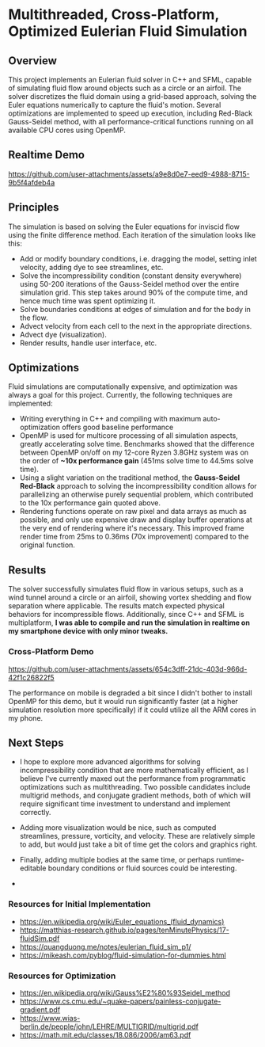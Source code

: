 # Multithreaded, Cross-Platform, Optimized Eulerian Fluid Simulation

## Overview
This project implements an Eulerian fluid solver in C++ and SFML, capable of simulating fluid flow around objects such as a circle or an airfoil. The solver discretizes the fluid domain using a grid-based approach, solving the Euler equations numerically to capture the fluid's motion. Several optimizations are implemented to speed up execution, including Red-Black Gauss-Seidel method, with all performance-critical functions running on all available CPU cores using OpenMP.

## Realtime Demo
https://github.com/user-attachments/assets/a9e8d0e7-eed9-4988-8715-9b5f4afdeb4a




## Principles
The simulation is based on solving the Euler equations for inviscid flow using the finite difference method. Each iteration of the simulation looks like this:
- Add or modify boundary conditions, i.e. dragging the model, setting inlet velocity, adding dye to see streamlines, etc.
- Solve the incompressibility condition (constant density everywhere) using 50-200 iterations of the Gauss-Seidel method over the entire simulation grid. This step takes around 90% of the compute time, and hence much time was spent optimizing it.
- Solve boundaries conditions at edges of simulation and for the body in the flow.
- Advect velocity from each cell to the next in the appropriate directions.
- Advect dye (visualization).
- Render results, handle user interface, etc.

## Optimizations
Fluid simulations are computationally expensive, and optimization was always a goal for this project. Currently, the following techniques are implemented:
- Writing everything in C++ and compiling with maximum auto-optimization offers good baseline performance
- OpenMP is used for multicore processing of all simulation aspects, greatly accelerating solve time. Benchmarks showed that the difference between OpenMP on/off on my 12-core Ryzen 3.8GHz system was on the order of **~10x performance gain** (451ms solve time to 44.5ms solve time).
- Using a slight variation on the traditional method, the **Gauss-Seidel Red-Black** approach to solving the incompressibility condition allows for parallelizing an otherwise purely sequential problem, which contributed to the 10x performance gain quoted above.
- Rendering functions operate on raw pixel and data arrays as much as possible, and only use expensive draw and display buffer operations at the very end of rendering where it's necessary. This improved frame render time from 25ms to 0.36ms (70x improvement) compared to the original function.

## Results
The solver successfully simulates fluid flow in various setups, such as a wind tunnel around a circle or an airfoil, showing vortex shedding and flow separation where applicable. The results match expected physical behaviors for incompressible flows. Additionally, since C++ and SFML is multiplatform, **I was able to compile and run the simulation in realtime on my smartphone device with only minor tweaks.**

### Cross-Platform Demo

https://github.com/user-attachments/assets/654c3dff-21dc-403d-966d-42f1c26822f5

The performance on mobile is degraded a bit since I didn't bother to install OpenMP for this demo, but it would run significantly faster (at a higher simulation resolution more specifically) if it could utilize all the ARM cores in my phone.

## Next Steps
- I hope to explore more advanced algorithms for solving incompressibility condition that are more mathematically efficient, as I believe I've currently maxed out the performance from programmatic optimizations such as multithreading. Two possible candidates include multigrid methods, and conjugate gradient methods, both of which will require significant time investment to understand and implement correctly.
- Adding more visualization would be nice, such as computed streamlines, pressure, vorticity, and velocity. These are relatively simple to add, but would just take a bit of time get the colors and graphics right.
- Finally, adding multiple bodies at the same time, or perhaps runtime-editable boundary conditions or fluid sources could be interesting.

- 
### Resources for Initial Implementation
- https://en.wikipedia.org/wiki/Euler_equations_(fluid_dynamics)
- https://matthias-research.github.io/pages/tenMinutePhysics/17-fluidSim.pdf
- https://quangduong.me/notes/eulerian_fluid_sim_p1/
- https://mikeash.com/pyblog/fluid-simulation-for-dummies.html

### Resources for Optimization
- https://en.wikipedia.org/wiki/Gauss%E2%80%93Seidel_method
- https://www.cs.cmu.edu/~quake-papers/painless-conjugate-gradient.pdf
- https://www.wias-berlin.de/people/john/LEHRE/MULTIGRID/multigrid.pdf
- https://math.mit.edu/classes/18.086/2006/am63.pdf
